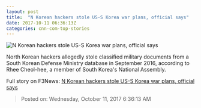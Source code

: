 ```yaml
---
layout: post
title:  "N Korean hackers stole US-S Korea war plans, official says"
date: 2017-10-11 06:36:13Z
categories: cnn-com-top-stories
---
```


![N Korean hackers stole US-S Korea war plans, official says](http://i2.cdn.cnn.com/cnnnext/dam/assets/170331162453-north-korea-hacking-super-tease.jpg)

North Korean hackers allegedly stole classified military documents from a South Korean Defense Ministry database in September 2016, according to Rhee Cheol-hee, a member of South Korea's National Assembly.


Full story on F3News: [N Korean hackers stole US-S Korea war plans, official says](http://www.f3nws.com/n/kkcVYD)

> Posted on: Wednesday, October 11, 2017 6:36:13 AM
